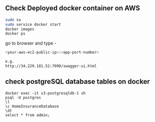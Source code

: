 
## Check Deployed docker container on AWS

```bash
sudo su
sudo service docker start
docker images
docker ps
```

go to browser and type - 

```bash
<your-aws-ec2-public-ip>:<app-port-number>

e.g.
http://34.229.181.52:7090/swagger-ui.html
```

## check postgreSQL database tables on docker

```
docker exec -it s3-postgresqldb-1 sh
psql -U postgres
\l
\c HomeInsuranceDatabase
\dt
select * from admin;
```
